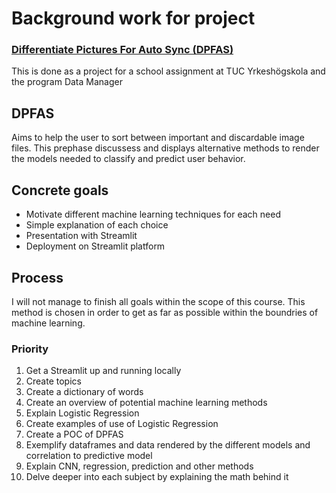# Background work for project
### [Differentiate Pictures For Auto Sync (DPFAS)](https://github.com/DaDrummerthe1st/differentiate-pictures-for-auto-sync)
This is done as a project for a school assignment at TUC Yrkeshögskola and the program Data Manager
## DPFAS
Aims to help the user to sort between important and discardable image files.
This prephase discussess and displays alternative methods to render the models needed to classify and predict user behavior.
## Concrete goals
- Motivate different machine learning techniques for each need
- Simple explanation of each choice
- Presentation with Streamlit
- Deployment on Streamlit platform
## Process
I will not manage to finish all goals within the scope of this course. This method is chosen in order to get as far as possible within the boundries of machine learning.
### Priority
1. Get a Streamlit up and running locally
2. Create topics
3. Create a dictionary of words
3. Create an overview of potential machine learning methods
3. Explain Logistic Regression
4. Create examples of use of Logistic Regression
5. Create a POC of DPFAS
6. Exemplify dataframes and data rendered by the different models and correlation to predictive model
7. Explain CNN, regression, prediction and other methods
8. Delve deeper into each subject by explaining the math behind it